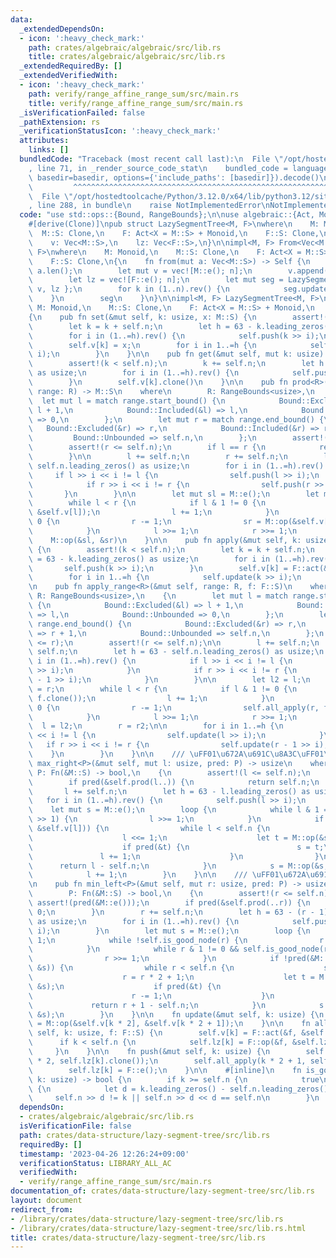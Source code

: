 ```yaml
---
data:
  _extendedDependsOn:
  - icon: ':heavy_check_mark:'
    path: crates/algebraic/algebraic/src/lib.rs
    title: crates/algebraic/algebraic/src/lib.rs
  _extendedRequiredBy: []
  _extendedVerifiedWith:
  - icon: ':heavy_check_mark:'
    path: verify/range_affine_range_sum/src/main.rs
    title: verify/range_affine_range_sum/src/main.rs
  _isVerificationFailed: false
  _pathExtension: rs
  _verificationStatusIcon: ':heavy_check_mark:'
  attributes:
    links: []
  bundledCode: "Traceback (most recent call last):\n  File \"/opt/hostedtoolcache/Python/3.12.0/x64/lib/python3.12/site-packages/onlinejudge_verify/documentation/build.py\"\
    , line 71, in _render_source_code_stat\n    bundled_code = language.bundle(stat.path,\
    \ basedir=basedir, options={'include_paths': [basedir]}).decode()\n          \
    \         ^^^^^^^^^^^^^^^^^^^^^^^^^^^^^^^^^^^^^^^^^^^^^^^^^^^^^^^^^^^^^^^^^^^^^^^^^^^^^^^^^\n\
    \  File \"/opt/hostedtoolcache/Python/3.12.0/x64/lib/python3.12/site-packages/onlinejudge_verify/languages/rust.py\"\
    , line 288, in bundle\n    raise NotImplementedError\nNotImplementedError\n"
  code: "use std::ops::{Bound, RangeBounds};\n\nuse algebraic::{Act, Monoid};\n\n\
    #[derive(Clone)]\npub struct LazySegmentTree<M, F>\nwhere\n    M: Monoid,\n  \
    \  M::S: Clone,\n    F: Act<X = M::S> + Monoid,\n    F::S: Clone,\n{\n    n: usize,\n\
    \    v: Vec<M::S>,\n    lz: Vec<F::S>,\n}\n\nimpl<M, F> From<Vec<M::S>> for LazySegmentTree<M,\
    \ F>\nwhere\n    M: Monoid,\n    M::S: Clone,\n    F: Act<X = M::S> + Monoid,\n\
    \    F::S: Clone,\n{\n    fn from(mut a: Vec<M::S>) -> Self {\n        let n =\
    \ a.len();\n        let mut v = vec![M::e(); n];\n        v.append(&mut a);\n\
    \        let lz = vec![F::e(); n];\n        let mut seg = LazySegmentTree { n,\
    \ v, lz };\n        for k in (1..n).rev() {\n            seg.update(k);\n    \
    \    }\n        seg\n    }\n}\n\nimpl<M, F> LazySegmentTree<M, F>\nwhere\n   \
    \ M: Monoid,\n    M::S: Clone,\n    F: Act<X = M::S> + Monoid,\n    F::S: Clone,\n\
    {\n    pub fn set(&mut self, k: usize, x: M::S) {\n        assert!(k < self.n);\n\
    \        let k = k + self.n;\n        let h = 63 - k.leading_zeros() as usize;\n\
    \        for i in (1..=h).rev() {\n            self.push(k >> i);\n        }\n\
    \        self.v[k] = x;\n        for i in 1..=h {\n            self.update(k >>\
    \ i);\n        }\n    }\n\n    pub fn get(&mut self, mut k: usize) -> M::S {\n\
    \        assert!(k < self.n);\n        k += self.n;\n        let h = 63 - k.leading_zeros()\
    \ as usize;\n        for i in (1..=h).rev() {\n            self.push(k >> i);\n\
    \        }\n        self.v[k].clone()\n    }\n\n    pub fn prod<R>(&mut self,\
    \ range: R) -> M::S\n    where\n        R: RangeBounds<usize>,\n    {\n      \
    \  let mut l = match range.start_bound() {\n            Bound::Excluded(&l) =>\
    \ l + 1,\n            Bound::Included(&l) => l,\n            Bound::Unbounded\
    \ => 0,\n        };\n        let mut r = match range.end_bound() {\n         \
    \   Bound::Excluded(&r) => r,\n            Bound::Included(&r) => r + 1,\n   \
    \         Bound::Unbounded => self.n,\n        };\n        assert!(l <= r);\n\
    \        assert!(r <= self.n);\n        if l == r {\n            return M::e();\n\
    \        }\n\n        l += self.n;\n        r += self.n;\n        let h = 63 -\
    \ self.n.leading_zeros() as usize;\n        for i in (1..=h).rev() {\n       \
    \     if l >> i << i != l {\n                self.push(l >> i);\n            }\n\
    \            if r >> i << i != r {\n                self.push(r >> i);\n     \
    \       }\n        }\n\n        let mut sl = M::e();\n        let mut sr = M::e();\n\
    \        while l < r {\n            if l & 1 != 0 {\n                sl = M::op(&sl,\
    \ &self.v[l]);\n                l += 1;\n            }\n            if r & 1 !=\
    \ 0 {\n                r -= 1;\n                sr = M::op(&self.v[r], &sr);\n\
    \            }\n            l >>= 1;\n            r >>= 1;\n        }\n\n    \
    \    M::op(&sl, &sr)\n    }\n\n    pub fn apply(&mut self, k: usize, f: F::S)\
    \ {\n        assert!(k < self.n);\n        let k = k + self.n;\n        let h\
    \ = 63 - k.leading_zeros() as usize;\n        for i in (1..=h).rev() {\n     \
    \       self.push(k >> i);\n        }\n        self.v[k] = F::act(&f, &self.v[k]);\n\
    \        for i in 1..=h {\n            self.update(k >> i);\n        }\n    }\n\
    \n    pub fn apply_range<R>(&mut self, range: R, f: F::S)\n    where\n       \
    \ R: RangeBounds<usize>,\n    {\n        let mut l = match range.start_bound()\
    \ {\n            Bound::Excluded(&l) => l + 1,\n            Bound::Included(&l)\
    \ => l,\n            Bound::Unbounded => 0,\n        };\n        let mut r = match\
    \ range.end_bound() {\n            Bound::Excluded(&r) => r,\n            Bound::Included(&r)\
    \ => r + 1,\n            Bound::Unbounded => self.n,\n        };\n        assert!(l\
    \ <= r);\n        assert!(r <= self.n);\n\n        l += self.n;\n        r +=\
    \ self.n;\n        let h = 63 - self.n.leading_zeros() as usize;\n        for\
    \ i in (1..=h).rev() {\n            if l >> i << i != l {\n                self.push(l\
    \ >> i);\n            }\n            if r >> i << i != r {\n                self.push(r\
    \ - 1 >> i);\n            }\n        }\n\n        let l2 = l;\n        let r2\
    \ = r;\n        while l < r {\n            if l & 1 != 0 {\n                self.all_apply(l,\
    \ f.clone());\n                l += 1;\n            }\n            if r & 1 !=\
    \ 0 {\n                r -= 1;\n                self.all_apply(r, f.clone());\n\
    \            }\n            l >>= 1;\n            r >>= 1;\n        }\n      \
    \  l = l2;\n        r = r2;\n\n        for i in 1..=h {\n            if l >> i\
    \ << i != l {\n                self.update(l >> i);\n            }\n         \
    \   if r >> i << i != r {\n                self.update(r - 1 >> i);\n        \
    \    }\n        }\n    }\n\n    /// \uFF01\u672A\u691C\u8A3C\uFF01\n    pub fn\
    \ max_right<P>(&mut self, mut l: usize, pred: P) -> usize\n    where\n       \
    \ P: Fn(&M::S) -> bool,\n    {\n        assert!(l <= self.n);\n        assert!(pred(&M::e()));\n\
    \        if pred(&self.prod(l..)) {\n            return self.n;\n        }\n \
    \       l += self.n;\n        let h = 63 - l.leading_zeros() as usize;\n     \
    \   for i in (1..=h).rev() {\n            self.push(l >> i);\n        }\n    \
    \    let mut s = M::e();\n        loop {\n            while l & 1 == 0 && self.is_good_node(l\
    \ >> 1) {\n                l >>= 1;\n            }\n            if !pred(&M::op(&s,\
    \ &self.v[l])) {\n                while l < self.n {\n                    self.push(l);\n\
    \                    l <<= 1;\n                    let t = M::op(&s, &self.v[l]);\n\
    \                    if pred(&t) {\n                        s = t;\n         \
    \               l += 1;\n                    }\n                }\n          \
    \      return l - self.n;\n            }\n            s = M::op(&s, &self.v[l]);\n\
    \            l += 1;\n        }\n    }\n\n    /// \uFF01\u672A\u691C\u8A3C\uFF01\
    \n    pub fn min_left<P>(&mut self, mut r: usize, pred: P) -> usize\n    where\n\
    \        P: Fn(&M::S) -> bool,\n    {\n        assert!(r <= self.n);\n       \
    \ assert!(pred(&M::e()));\n        if pred(&self.prod(..r)) {\n            return\
    \ 0;\n        }\n        r += self.n;\n        let h = 63 - (r - 1).leading_zeros()\
    \ as usize;\n        for i in (1..=h).rev() {\n            self.push(r - 1 >>\
    \ i);\n        }\n        let mut s = M::e();\n        loop {\n            r -=\
    \ 1;\n            while !self.is_good_node(r) {\n                r = r * 2 + 1;\n\
    \            }\n            while r & 1 != 0 && self.is_good_node(r >> 1) {\n\
    \                r >>= 1;\n            }\n            if !pred(&M::op(&self.v[r],\
    \ &s)) {\n                while r < self.n {\n                    self.push(r);\n\
    \                    r = r * 2 + 1;\n                    let t = M::op(&self.v[r],\
    \ &s);\n                    if pred(&t) {\n                        s = t;\n  \
    \                      r -= 1;\n                    }\n                }\n   \
    \             return r + 1 - self.n;\n            }\n            s = M::op(&self.v[r],\
    \ &s);\n        }\n    }\n\n    fn update(&mut self, k: usize) {\n        self.v[k]\
    \ = M::op(&self.v[k * 2], &self.v[k * 2 + 1]);\n    }\n\n    fn all_apply(&mut\
    \ self, k: usize, f: F::S) {\n        self.v[k] = F::act(&f, &self.v[k]);\n  \
    \      if k < self.n {\n            self.lz[k] = F::op(&f, &self.lz[k]);\n   \
    \     }\n    }\n\n    fn push(&mut self, k: usize) {\n        self.all_apply(k\
    \ * 2, self.lz[k].clone());\n        self.all_apply(k * 2 + 1, self.lz[k].clone());\n\
    \        self.lz[k] = F::e();\n    }\n\n    #[inline]\n    fn is_good_node(&self,\
    \ k: usize) -> bool {\n        if k >= self.n {\n            true\n        } else\
    \ {\n            let d = k.leading_zeros() - self.n.leading_zeros();\n       \
    \     self.n >> d != k || self.n >> d << d == self.n\n        }\n    }\n}\n"
  dependsOn:
  - crates/algebraic/algebraic/src/lib.rs
  isVerificationFile: false
  path: crates/data-structure/lazy-segment-tree/src/lib.rs
  requiredBy: []
  timestamp: '2023-04-26 12:26:24+09:00'
  verificationStatus: LIBRARY_ALL_AC
  verifiedWith:
  - verify/range_affine_range_sum/src/main.rs
documentation_of: crates/data-structure/lazy-segment-tree/src/lib.rs
layout: document
redirect_from:
- /library/crates/data-structure/lazy-segment-tree/src/lib.rs
- /library/crates/data-structure/lazy-segment-tree/src/lib.rs.html
title: crates/data-structure/lazy-segment-tree/src/lib.rs
---
```

